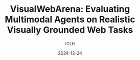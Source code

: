 ---
layout: seminar-post
title: "VisualWebArena: Evaluating Multimodal Agents on Realistic Visually Grounded Web Tasks"
subtitle: 'ICLR'
categories: Computer Vision
tags: [Agent]
date: 2024-12-24
pdf_url: 'https://drive.google.com/file/d/1CndAx-Qxrycx4KfJRLp-Mbrdz6d3nH_y/preview'
---
